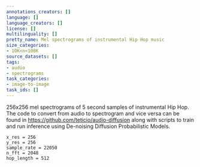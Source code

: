 ```yaml
---
annotations_creators: []
language: []
language_creators: []
license: []
multilinguality: []
pretty_name: Mel spectrograms of instrumental Hip Hop music
size_categories:
- 10K<n<100K
source_datasets: []
tags:
- audio
- spectrograms
task_categories:
- image-to-image
task_ids: []
---
```

256x256 mel spectrograms of 5 second samples of instrumental Hip Hop. The code to convert from audio to spectrogram and vice versa can be found in https://github.com/teticio/audio-diffusion along with scripts to train and run inference using De-noising Diffusion Probabilistic Models.

```
x_res = 256
y_res = 256
sample_rate = 22050
n_fft = 2048
hop_length = 512
```